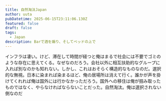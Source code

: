 ```yaml
---
title: 自然淘汰Japan
author: uuta
pubDatetime: 2025-06-15T23:11:06.130Z
featured: false
draft: false
tags:
  - Japan
description: Barで酒を煽り、そしてベッドの上で
---
```


インフラは凄い。けど、滞在して時間が経つと俺はまるで社会には不要でゴミのような存在に思えてくる。なぜなのだろう。会社以外に相互扶助的なグループに入れば別なのかも知れない。しかし、これはおそらく構造的なものなのだ。選択的な無視。日本に染まれば染まるほど、俺の居場所は消えて行く。誰かが声を掛けてくれれば俺は国外には行かなかっただろう。国外への移住は俺が掴み取ったものではなく、やらなければならないことだった。自然淘汰。俺は選択されない側なのだ
